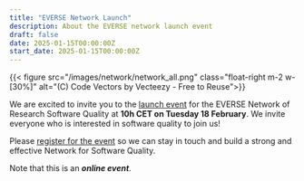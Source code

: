 ```yaml
---
title: "EVERSE Network Launch"
description: About the EVERSE network launch event
draft: false
date: 2025-01-15T00:00:00Z
start_date: 2025-01-15T00:00:00Z
---
```


{{< figure src="/images/network/network_all.png" class="float-right m-2 w-[30%]" alt="(C) Code Vectors by Vecteezy - Free to Reuse">}}

We are excited to invite you to the [launch event](https://indico.cern.ch/e/eversenetworklaunch) for the EVERSE Network of Research Software Quality at **10h CET on Tuesday 18 February**. We invite everyone who is interested in software quality to join us!

Please [register for the event](https://indico.cern.ch/event/1501988/registrations/113770/) so we can stay in touch and build a strong and effective Network for Software Quality.

Note that this is an ***online event***.
